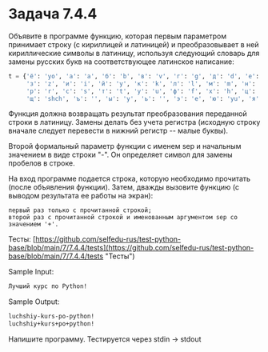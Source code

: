 # Задача 7.4.4

Объявите в программе функцию, которая первым параметром принимает строку (с кириллицей и латиницей) и преобразовывает в ней кириллические символы в латиницу, используя следующий словарь для замены русских букв на соответствующее латинское написание:

```python
t = {'ё': 'yo', 'а': 'a', 'б': 'b', 'в': 'v', 'г': 'g', 'д': 'd', 'е': 'e', 'ж': 'zh',
     'з': 'z', 'и': 'i', 'й': 'y', 'к': 'k', 'л': 'l', 'м': 'm', 'н': 'n', 'о': 'o', 'п': 'p',
     'р': 'r', 'с': 's', 'т': 't', 'у': 'u', 'ф': 'f', 'х': 'h', 'ц': 'c', 'ч': 'ch', 'ш': 'sh',
     'щ': 'shch', 'ъ': '', 'ы': 'y', 'ь': '', 'э': 'e', 'ю': 'yu', 'я': 'ya'}
```

Функция должна возвращать результат преобразования переданной строки в латиницу. Замены делать без учета регистра (исходную строку вначале следует перевести в нижний регистр -- малые буквы).

Второй формальный параметр функции с именем sep и начальным значением в виде строки "-". Он определяет символ для замены пробелов в строке.

На вход программе подается строка, которую необходимо прочитать (после объявления функции). Затем, дважды вызовите функцию (с выводом результата ее работы на экран):

    первый раз только с прочитанной строкой;
    второй раз с прочитанной строкой и именованным аргументом sep со значением '+'.

Тесты: [https://github.com/selfedu-rus/test-python-base/blob/main/7/7.4.4/tests](https://github.com/selfedu-rus/test-python-base/blob/main/7/7.4.4/tests "Тесты")

Sample Input:

```bash
Лучший курс по Python!
```

Sample Output:

```bash
luchshiy-kurs-po-python!
luchshiy+kurs+po+python!
```

Напишите программу. Тестируется через stdin → stdout
